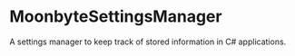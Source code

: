 # MoonbyteSettingsManager
A settings manager to keep track of stored information in C# applications.
